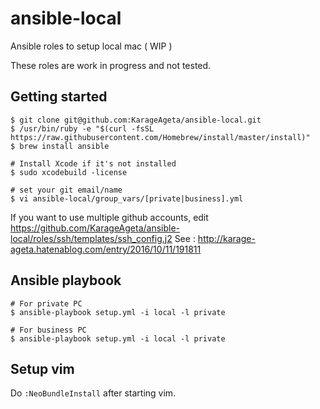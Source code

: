 ansible-local
===
Ansible roles to setup local mac ( WIP )

These roles are work in progress and not tested.

## Getting started
```
$ git clone git@github.com:KarageAgeta/ansible-local.git
$ /usr/bin/ruby -e "$(curl -fsSL https://raw.githubusercontent.com/Homebrew/install/master/install)"
$ brew install ansible

# Install Xcode if it's not installed
$ sudo xcodebuild -license

# set your git email/name
$ vi ansible-local/group_vars/[private|business].yml
```

If you want to use multiple github accounts, edit https://github.com/KarageAgeta/ansible-local/roles/ssh/templates/ssh_config.j2
See : http://karage-ageta.hatenablog.com/entry/2016/10/11/191811

## Ansible playbook
```
# For private PC
$ ansible-playbook setup.yml -i local -l private

# For business PC
$ ansible-playbook setup.yml -i local -l private
```

## Setup vim
Do ` :NeoBundleInstall ` after starting vim.
